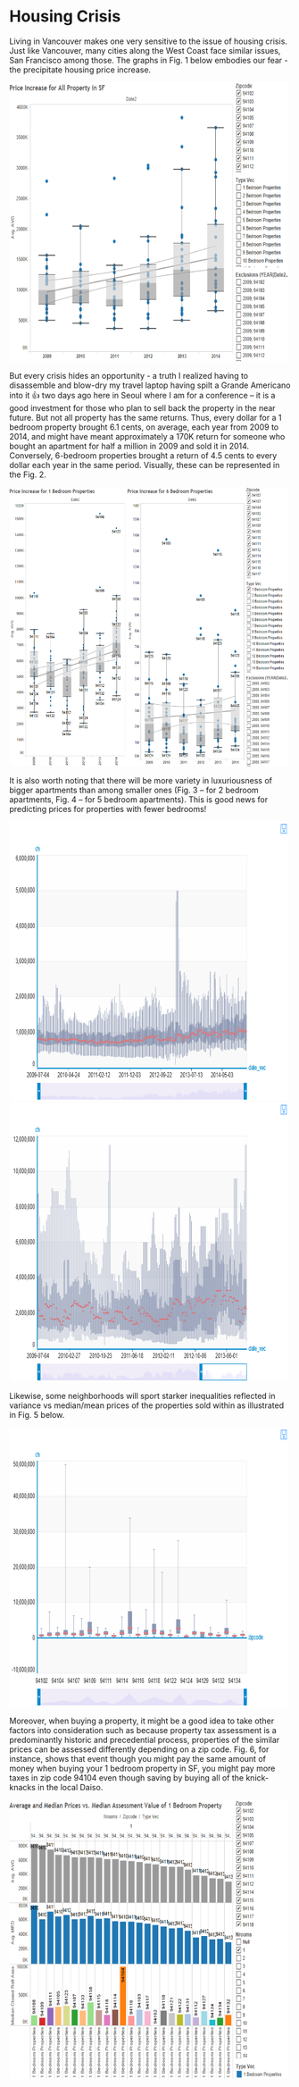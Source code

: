 # Housing Crisis

Living in Vancouver makes one very sensitive to the issue of housing crisis. Just like Vancouver, many cities along the West Coast face similar issues, San Francisco among those. The graphs in Fig. 1 below embodies our fear - the precipitate housing price increase.

<img src="dash2.png" height="500" width="500">

But every crisis hides an opportunity - a truth I realized having to disassemble and blow-dry my travel laptop having spilt a Grande Americano into it :+1: two days ago here in Seoul where I am for a conference – it is a good investment for those who plan to sell back the property in the near future. But not all property has the same returns. Thus, every dollar for a 1 bedroom property brought 6.1 cents, on average, each year from 2009 to 2014, and might have meant approximately a 170K return for someone who bought an apartment for half a million in 2009 and sold it in 2014. Conversely, 6-bedroom properties brought a return of 4.5 cents to every dollar each year in the same period. Visually, these can be represented in the Fig. 2.

<img src="dash3.png" height="500" width="500">

It is also worth noting that there will be more variety in luxuriousness of bigger apartments than among smaller ones (Fig. 3 – for 2 bedroom apartments, Fig. 4 – for 5 bedroom apartments). This is good news for predicting prices for properties with fewer bedrooms!

<img src="004.png" height="500" width="500">
<img src="003.png" height="500" width="500">

Likewise, some neighborhoods will sport starker inequalities reflected in variance vs median/mean prices of the properties sold within as illustrated in Fig. 5 below.

<img src="005.png" height="500" width="500">

Moreover, when buying a property, it might be a good idea to take other factors into consideration such as because property tax assessment is a predominantly historic and precedential process, properties of the similar prices can be assessed differently depending on a zip code. Fig. 6, for instance, shows that event though you might pay the same amount of money when buying your 1 bedroom property in SF, you might pay more taxes in zip code 94104 even though saving by buying all of the knick-knacks in the local Daiso.

<img src="dash1.png" height="500" width="500">



